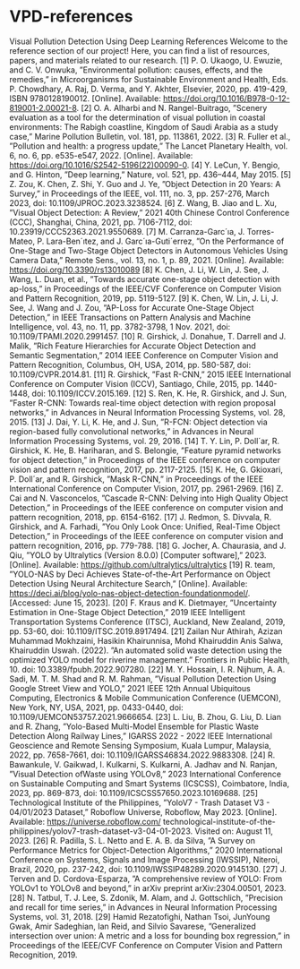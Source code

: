 # VPD-references
Visual Pollution Detection Using Deep Learning References
Welcome to the reference section of our project! Here, you can find a list of resources, papers, and materials related to our research.
[1] P. O. Ukaogo, U. Ewuzie, and C. V. Onwuka, ”Environmental pollution: causes, effects, and the remedies,” in Microorganisms for Sustainable Environment and Health, Eds. P. Chowdhary, A. Raj, D. Verma, and Y. Akhter, Elsevier, 2020, pp. 419-429, ISBN 9780128190012. [Online]. Available: https://doi.org/10.1016/B978-0-12-819001-2.00021-8.
[2] O. A. Alharbi and N. Rangel-Buitrago, ”Scenery evaluation as a tool for the determination of visual pollution in coastal environments: The Rabigh coastline, Kingdom of Saudi Arabia as a study case,” Marine Pollution Bulletin, vol. 181, pp. 113861, 2022.
[3] R. Fuller et al., ”Pollution and health: a progress update,” The Lancet Planetary Health, vol. 6, no. 6, pp. e535-e547, 2022. [Online]. Available: https://doi.org/10.1016/S2542-5196(22)00090-0.
[4] Y. LeCun, Y. Bengio, and G. Hinton, ”Deep learning,” Nature, vol. 521, pp. 436–444, May 2015.
[5] Z. Zou, K. Chen, Z. Shi, Y. Guo and J. Ye, ”Object Detection in 20 Years: A Survey,” in Proceedings of the IEEE, vol. 111, no. 3, pp. 257-276, March 2023, doi: 10.1109/JPROC.2023.3238524.
[6] Z. Wang, B. Jiao and L. Xu, ”Visual Object Detection: A Review,” 2021 40th Chinese Control Conference (CCC), Shanghai, China, 2021, pp. 7106-7112, doi: 10.23919/CCC52363.2021.9550689.
[7] M. Carranza-Garc´ıa, J. Torres-Mateo, P. Lara-Ben´ıtez, and J. Garc´ıa-Guti´errez, ”On the Performance of One-Stage and Two-Stage Object Detectors in Autonomous Vehicles Using Camera Data,” Remote Sens.,
vol. 13, no. 1, p. 89, 2021. [Online]. Available: https://doi.org/10.3390/rs13010089
[8] K. Chen, J. Li, W. Lin, J. See, J. Wang, L. Duan, et al., ”Towards accurate one-stage object detection with ap-loss,” in Proceedings of the IEEE/CVF Conference on Computer Vision and Pattern Recognition, 2019, pp. 5119-5127.
[9] K. Chen, W. Lin, J. Li, J. See, J. Wang and J. Zou, ”AP-Loss for Accurate One-Stage Object Detection,” in IEEE Transactions on Pattern Analysis and Machine Intelligence, vol. 43, no. 11, pp. 3782-3798, 1 Nov. 2021, doi: 10.1109/TPAMI.2020.2991457.
[10] R. Girshick, J. Donahue, T. Darrell and J. Malik, ”Rich Feature Hierarchies for Accurate Object Detection and Semantic Segmentation,” 2014 IEEE Conference on Computer Vision and Pattern Recognition, Columbus, OH, USA, 2014, pp. 580-587, doi: 10.1109/CVPR.2014.81.
[11] R. Girshick, ”Fast R-CNN,” 2015 IEEE International Conference on Computer Vision (ICCV), Santiago, Chile, 2015, pp. 1440-1448, doi: 10.1109/ICCV.2015.169.
[12] S. Ren, K. He, R. Girshick, and J. Sun, ”Faster R-CNN: Towards real-time object detection with region proposal networks,” in Advances in Neural Information Processing Systems, vol. 28, 2015.
[13] J. Dai, Y. Li, K. He, and J. Sun, ”R-FCN: Object detection via region-based fully convolutional networks,” in Advances in Neural Information Processing Systems, vol. 29, 2016.
[14] T. Y. Lin, P. Doll´ar, R. Girshick, K. He, B. Hariharan, and S. Belongie, ”Feature pyramid networks for object detection,” in Proceedings of the IEEE conference on computer vision and pattern recognition, 2017, pp. 2117-2125.
[15] K. He, G. Gkioxari, P. Doll´ar, and R. Girshick, ”Mask R-CNN,” in Proceedings of the IEEE International Conference on Computer Vision, 2017, pp. 2961-2969.
[16] Z. Cai and N. Vasconcelos, ”Cascade R-CNN: Delving into High Quality Object Detection,” in Proceedings of the IEEE conference on computer vision and pattern recognition, 2018, pp. 6154-6162.
[17] J. Redmon, S. Divvala, R. Girshick, and A. Farhadi, ”You Only Look Once: Unified, Real-Time Object Detection,” in Proceedings of the IEEE conference on computer vision and pattern recognition, 2016, pp. 779-788.
[18] G. Jocher, A. Chaurasia, and J. Qiu, ”YOLO by Ultralytics (Version 8.0.0) [Computer software],” 2023. [Online]. Available: https://github.com/ultralytics/ultralytics
[19] R. team, ”YOLO-NAS by Deci Achieves State-of-the-Art Performance on Object Detection Using Neural Architecture Search,” [Online]. Available: https://deci.ai/blog/yolo-nas-object-detection-foundationmodel/. [Accessed: June 15, 2023].
[20] F. Kraus and K. Dietmayer, ”Uncertainty Estimation in One-Stage Object Detection,” 2019 IEEE Intelligent Transportation Systems Conference (ITSC), Auckland, New Zealand, 2019, pp. 53-60, doi: 10.1109/ITSC.2019.8917494.
[21] Zailan Nur Athirah, Azizan Muhammad Mokhzaini, Hasikin Khairunnisa, Mohd Khairuddin Anis Salwa, Khairuddin Uswah. (2022). ”An automated solid waste detection using the optimized YOLO model for riverine management.” Frontiers in Public Health, 10. doi: 10.3389/fpubh.2022.907280.
[22] M. Y. Hossain, I. R. Nijhum, A. A. Sadi, M. T. M. Shad and R. M. Rahman, ”Visual Pollution Detection Using Google Street View and YOLO,” 2021 IEEE 12th Annual Ubiquitous Computing, Electronics & Mobile Communication Conference (UEMCON), New York, NY, USA, 2021, pp. 0433-0440, doi: 10.1109/UEMCON53757.2021.9666654.
[23] L. Liu, B. Zhou, G. Liu, D. Lian and R. Zhang, ”Yolo-Based Multi-Model Ensemble for Plastic Waste Detection Along Railway Lines,” IGARSS 2022 - 2022 IEEE International Geoscience and Remote Sensing
Symposium, Kuala Lumpur, Malaysia, 2022, pp. 7658-7661, doi: 10.1109/IGARSS46834.2022.9883308.
[24] R. Bawankule, V. Gaikwad, I. Kulkarni, S. Kulkarni, A. Jadhav and N. Ranjan, ”Visual Detection ofWaste using YOLOv8,” 2023 International Conference on Sustainable Computing and Smart Systems (ICSCSS), Coimbatore, India, 2023, pp. 869-873, doi: 10.1109/ICSCSS57650.2023.10169688.
[25] Technological Institute of the Philippines, ”YoloV7 - Trash Dataset V3 - 04/01/2023 Dataset,” Roboflow Universe, Roboflow, May 2023. [Online]. Available: https://universe.roboflow.com/ technological-institute-of-the-philippines/yolov7-trash-dataset-v3-04-01-2023. Visited on: August 11, 2023.
[26] R. Padilla, S. L. Netto and E. A. B. da Silva, ”A Survey on Performance Metrics for Object-Detection Algorithms,” 2020 International Conference on Systems, Signals and Image Processing (IWSSIP), Niteroi, Brazil, 2020, pp. 237-242, doi: 10.1109/IWSSIP48289.2020.9145130.
[27] J. Terven and D. Cordova-Esparza, ”A comprehensive review of YOLO: From YOLOv1 to YOLOv8 and beyond,” in arXiv preprint arXiv:2304.00501, 2023.
[28] N. Tatbul, T. J. Lee, S. Zdonik, M. Alam, and J. Gottschlich, ”Precision and recall for time series,” in Advances in Neural Information Processing Systems, vol. 31, 2018.
[29] Hamid Rezatofighi, Nathan Tsoi, JunYoung Gwak, Amir Sadeghian, Ian Reid, and Silvio Savarese, ”Generalized intersection over union: A metric and a loss for bounding box regression,” in Proceedings of the
IEEE/CVF Conference on Computer Vision and Pattern Recognition, 2019.
